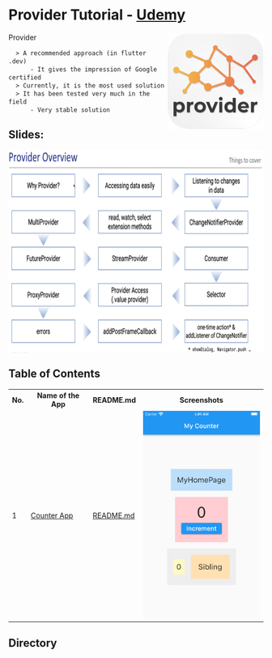 # Provider Tutorial - [Udemy](https://freecoursesites.com/flutter-provider-essential-course-english/)

<img align="right" src="assets/playstore.png" height="190"></img>
Provider

```
  > A recommended approach (in flutter .dev)
      - It gives the impression of Google certified
  > Currently, it is the most used solution
  > It has been tested very much in the field
      - Very stable solution
```

## Slides:

<img align="center" src="screenshots/overview.png" height="400"></img>

## Table of Contents

<table align="center" style="margin: 0px auto;">
  <tr>
    <th>No.</th>
    <th>Name of the App</th>
    <th>README.md</th>
    <th>Screenshots</th>
  </tr>
  <tr>
    <td>1</td>
    <td><a href="/lib/0_provider_overview/provider_overview_01/counter.dart">Counter App</a></td>
    <td><a href="/lib/0_provider_overview">README.md</a></td>
    <td><img align="right" src="screenshots/counterApp.png" width="250"></img></td>
  </tr>

</table>

## Directory